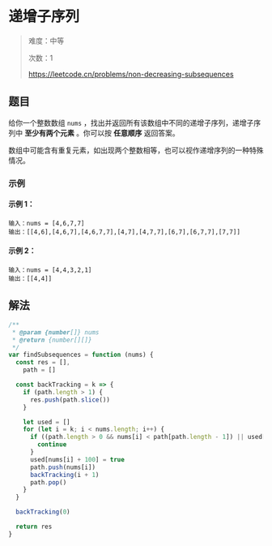 # 递增子序列

> 难度：中等
>
> 次数：1
>
> https://leetcode.cn/problems/non-decreasing-subsequences

## 题目

给你一个整数数组 `nums` ，找出并返回所有该数组中不同的递增子序列，递增子序列中 **至少有两个元素** 。你可以按 **任意顺序** 返回答案。

数组中可能含有重复元素，如出现两个整数相等，也可以视作递增序列的一种特殊情况。

### 示例

#### 示例 1：

```
输入：nums = [4,6,7,7]
输出：[[4,6],[4,6,7],[4,6,7,7],[4,7],[4,7,7],[6,7],[6,7,7],[7,7]]
```

#### 示例 2：

```
输入：nums = [4,4,3,2,1]
输出：[[4,4]]
```

## 解法

```javascript
/**
 * @param {number[]} nums
 * @return {number[][]}
 */
var findSubsequences = function (nums) {
  const res = [],
    path = []

  const backTracking = k => {
    if (path.length > 1) {
      res.push(path.slice())
    }

    let used = []
    for (let i = k; i < nums.length; i++) {
      if ((path.length > 0 && nums[i] < path[path.length - 1]) || used[nums[i] + 100]) {
        continue
      }
      used[nums[i] + 100] = true
      path.push(nums[i])
      backTracking(i + 1)
      path.pop()
    }
  }

  backTracking(0)

  return res
}
```

